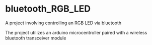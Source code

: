 # bluetooth_RGB_LED
A project involving controlling an RGB LED via bluetooth

The project utilizes an arduino microcentroller paired with a wireless bluetooth transceiver module

